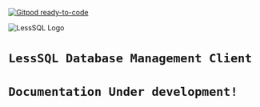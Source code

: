 [![Gitpod ready-to-code](https://img.shields.io/badge/Gitpod-ready--to--code-blue?logo=gitpod)](https://gitpod.io/#https://github.com/Shahibur50/LessSQL)

![LessSQL Logo](LessSQL.ico) 
  
# **```LessSQL Database Management Client```**

# **`Documentation Under development!`**

